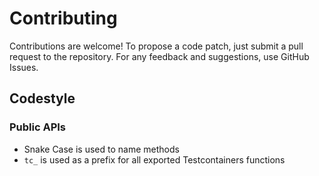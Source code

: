 # Contributing

Contributions are welcome!
To propose a code patch, just submit a pull request to the repository.
For any feedback and suggestions, use GitHub Issues.

## Codestyle

### Public APIs

- Snake Case is used to name methods
- `tc_` is used as a prefix for all exported Testcontainers functions
